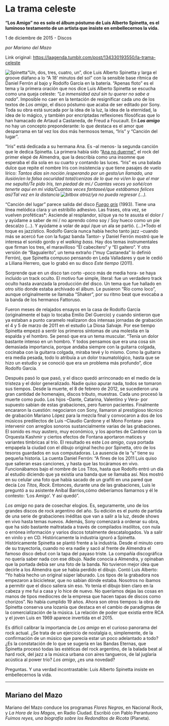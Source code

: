 # La trama celeste

**“Los Amigo” no es solo el álbum póstumo de Luis Alberto Spinetta, es el luminoso testamento de un artista que insiste en embellecernos la vida.**

1 de diciembre de 2015 - Discos

_por Mariano del Mazo_

Link original: https://laagenda.tumblr.com/post/134330193550/la-trama-celeste

![Spinetta](https://64.media.tumblr.com/fd2db2f774f99a949e0988cae26982dd/tumblr_inline_pk0340TR521t6q87u_500.jpg)“Un, dos, tres, cuatro, un”, dice
Luis Alberto Spinetta y larga el groove diáfano a lo “A 18’
minutos del sol” con la sensible base rítmica de Daniel Ferrón
al bajo y Rodolfo García en la batería. “Apenas floto” es el
tema y la primera oración que nos dice Luis Alberto Spinetta se
escucha como una queja celeste: *“La inmensidad azul sin tu
querer no sabe a nada”*. Imposible no caer en la tentación de
resignificar cada uno de los textos de *Los amigo*, el disco
póstumo que acaba de ser editado por Sony.  Toda su obra está
surcada por la idea de la luz, la idea de la eternidad, la idea de lo
mágico, y también por encriptadas reflexiones filosóficas que lo
han hamacado de Artaud a Castaneda, de Freud a Foucault. En  ***Los amigo*** no hay un concepto preponderante: lo que destaca es el amor
que desparrama en tal vez los dos más hermosos temas, “Iris” y
“Canción del lugar”.

“Iris” está dedicada a su hermana
Ana. Es –al menos- la segunda canción que le dedica Spinetta. La
primera había sido “[Ana no duerme”](https://www.youtube.com/watch?v=iGcg_2z9igc), el rock del primer elepé
de Almendra, que la describía como una insomne que esperaba el día
sola en su cuarto y contando las luces. “Iris” es una balada
dulce que repite el nombre Iris con insistencia y que tiene pasajes
de vuelo lírico:  *Tantos días sin noción /esperando por un
gesto/un llamado, una ilusión/en la falsa oscuridad total/cenizas de
lo que no vi/en lo que el mar me sepultó/Te pido Iris, ten piedad de
mi./ Cuantas veces yo soñé/con tenerte aquí en mi vida/Cuantas
veces fantaseé/que estábamos  felices así/Tal vez en la distancia ![bitbox](https://64.media.tumblr.com/c097253747fe22df8780833fc22d1442/tumblr_inline_pk0340Cb8t1t6q87u_250.jpg)
atroz/ya no pueda regresar (…).*

“Canción del lugar” parece salida
del disco *[Fuego gris](https://www.youtube.com/watch?v=so39X6-_NIA)* (1993). Tiene una línea melódica clara
y un estribillo adhesivo. Las frases, otra vez, se vuelven
proféticas*: Asciende al resplandor, sí/que ya no te asusta el
dolor / y ayúdame a saber de mí / no aprendo cómo soy / Soy hueco
como un pie descalzo (…). Y ayúdame a volar de aquí /que un ala
se partió. (…)*Todo el toque es jazzístico. Rodolfo García
nunca había hecho tanto jazz –cuando más se acercó fue con la
fugaz banda Tantor- y Daniel Ferrón mostró que le interesa el
sonido gordo y el *walking bass.* Hay dos temas instrumentales
que firman los tres, el maravilloso “El cabecitero” y “El
gaitero”. Y otra versión de “Bagualerito”, un tema extraño
(“muy Castaneda” lo definió Ferrón), que Spinetta compuso
pensando en Leda Valladares y que le cedió a Liliana Herrero, que lo
grabó en su disco *Este tiempo* (2011).

Sorprende que en un disco tan corto
–poco más de media hora- se haya incluido un track oculto. El
motivo fue simple, literal: fue un verdadero track oculto hasta
avanzada la producción del disco. Un tema que fue hallado en otro
sitio donde estaba archivado el álbum. Le pusieron “Río como
loco”, aunque originalmente se llamaba “Shaker”, por su ritmo
beat que evocaba a la banda de los hermanos Fattoruso.

Fueron meses de relajados ensayos en la
casa de Rodolfo García (originalmente el bajo lo tocaba Emilio Del
Guercio) y cuando sintieron que ya estaban a punto caramelo
realizaron dos intensas jornadas de grabación el 4 y 5 de marzo de
2011 en el estudio La Diosa Salvaje. Por ese tiempo Spinetta empezó
a sentir los primeros síntomas de una molestia en la espalda y el
hombro. Se pensó que era un tema muscular. “Tenía un dolor
bastante intenso en un hombro. Y todos pensamos que era una cosa sin
demasiada importancia, porque andaba siempre con la guitarra colgada,
cocinaba con la guitarra colgada, miraba tevé y lo mismo. Como la
guitarra era media pesada, todo lo atribuía a un dolor
traumatológico, hasta que se hizo un estudio y se conoció que era
un problema más profundo”, dice Rodolfo García.

Después pasó lo que pasó, y el disco
quedó arrinconado en el medio de la tristeza y el dolor
generalizado. Nadie quiso apurar nada, todos se tomaron sus tiempos.
Desde la muerte, el 8 de febrero de 2012, se sucedieron una gran
cantidad de homenajes, discos tributo, muestras. Cada uno procesó la
muerte como pudo. Los hijos –Dante, Catarina, Valentino y Vera- por
supuesto sabían de estas grabaciones, pero fueron pacientes.
Finalmente encararon la cuestión: negociaron con Sony, llamaron al
prestigioso técnico de grabación Mariano López para la mezcla
final y convocaron a dos de los músicos predilectos de Luis –Claudio
Cardone y el Mono Fontana- para intervenir con arreglos sonoros
sustancialmente varias de las grabaciones. El sonido es muy austero,
muy económico, y los aportes de Cardone con la Orquesta Kashmir y
ciertos efectos de Fontana aportaron matices y variantes tímbricas
al trío. El resultado es este *Los amigo*, cuya portada
empapela la ciudad con el dibujo original hecho por  Spinetta, otro
de los tesoros guardados en sus computadoras. La ausencia de la “s”
tiene su pequeña historia. La cuenta Daniel Ferrón: “A fines de
los 2011 Luis quiso que salieran esas canciones, y hasta que las
tocáramos en vivo. Funcionábamos bajo el nombre de Los Titos, hasta
que Rodolfo entró un día al estudio diciendo que ya existía una
banda que se llamaba así. Nos mostró en su celular una foto que
había sacado de un grafiti en una pared que decía *Los Titos,
Rock*. Entonces, durante una de las grabaciones, Luis le preguntó
a su asistente Aníbal Barrios,cómo deberíamos llamarnos y él le
contesto: ‘Los Amigo’. Y así quedó”.

*Los amigo* no para de cosechar
elogios. Es, seguramente, uno de los grandes discos de rock argentino
del año. Su edición es el punto de partida de una serie de
grabaciones inéditas que van a salir a la luz, desde shows en vivo
hasta temas nuevos. Además, Sony comenzará a ordenar su obra, que
ha sido bastante maltratada a través de compilados insólitos, con
nula o errónea información y varios discos totalmente
descatalogados. Va a salir en vinilo y en CD. Históricamente la
industria ignoró a Spinetta. Históricamente Spinetta se plantó
frente a la industria. Desde el minuto cero de su trayectoria, cuando
no era nadie y  sacó al frente de Almendra el famoso disco debut con
la tapa del payaso triste. La compañía discográfica no quería
saber nada con ese dibujo. Nadie conocía a Almendra, y opinaban que
la portada debía ser una foto de la banda. No tuvieron mejor idea
que decirle a los Almendra que se había perdido el dibujo. Contó
Luis Alberto: “Yo había hecho un original súper laburado. Los
tipos de la grabadora nos empezaron a bicicletear, que no sabían
dónde estaba. Nosotros no íbamos a permitir que el disco saliera
sin eso. Yo tenía el dibujo bien claro en la cabeza y me fui a casa
y lo hice de nuevo. No queríamos dejas las cosas en manos de tipos
mediocres de la empresa que hacen tapas de discos como chorizos”.
No había cumplido 19 años. Ahora son otros tiempos: la obra de
Spinetta conserva una lozanía que destaca en el cambio de paradigmas
de la comercialización de la música. La relación de poder que
existía entre RCA y el joven Luis en 1969 aparece invertida en el
2015.

Es difícil calibrar la importancia de
*Los amigo* en el curioso panorama del rock actual. ¿Se trata
de un ejercicio de nostalgia o, simplemente, de la confirmación de
un músico que parecía estar un poco adelantado a todo? ¿Es la
constatación de lo que se sugería en las Bandas Eternas, que
Spinetta  procesó todas las estéticas del rock argentino, de la
balada beat al hard rock, del jazz a la música urbana con aires
tangueros, de lal juglaría acústica al power trío? *Los amigo*,
¿es una novedad?

Preguntas. Y una verdad incontrastable:
Luis Alberto Spinetta insiste en embellecernos la vida. 




---

 Mariano del Mazo
-----------------

Mariano del Mazo conduce los programas *Flores Negras*, en Nacional Rock, y *La Hora de los Magos*, en Radio Ciudad. Escribió con Pablo Perantuono *Fuimos reyes, una biografía sobre los Redonditos de Ricota* (Planeta). 

